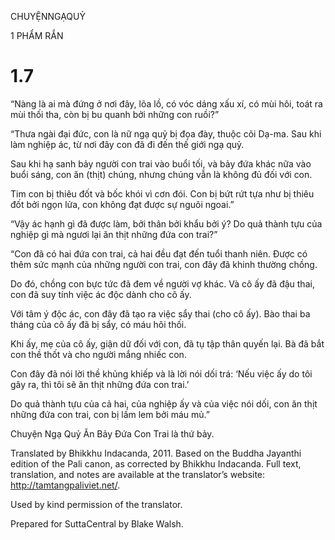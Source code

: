 CHUYỆNNGẠQUỶ

1 PHẨM RẮN

# 1.7

“Nàng là ai mà đứng ở nơi đây, lõa lồ, có vóc dáng xấu xí, có mùi hôi, toát ra mùi thối tha, còn bị bu quanh bởi những con ruồi?”

“Thưa ngài đại đức, con là nữ ngạ quỷ bị đọa đày, thuộc cõi Dạ-ma. Sau khi làm nghiệp ác, từ nơi đây con đã đi đến thế giới ngạ quỷ.

Sau khi hạ sanh bảy người con trai vào buổi tối, và bảy đứa khác nữa vào buổi sáng, con ăn (thịt) chúng, nhưng chúng vẫn là không đủ đối với con.

Tim con bị thiêu đốt và bốc khói vì cơn đói. Con bị bứt rứt tựa như bị thiêu đốt bởi ngọn lửa, con không đạt được sự nguôi ngoai.”

“Vậy ác hạnh gì đã được làm, bởi thân bởi khẩu bởi ý? Do quả thành tựu của nghiệp gì mà ngươi lại ăn thịt những đứa con trai?”

“Con đã có hai đứa con trai, cả hai đều đạt đến tuổi thanh niên. Được có thêm sức mạnh của những người con trai, con đây đã khinh thường chồng.

Do đó, chồng con bực tức đã đem về người vợ khác. Và cô ấy đã đậu thai, con đã suy tính việc ác độc dành cho cô ấy.

Với tâm ý độc ác, con đây đã tạo ra việc sẩy thai (cho cô ấy). Bào thai ba tháng của cô ấy đã bị sẩy, có máu hôi thối.

Khi ấy, mẹ của cô ấy, giận dữ đối với con, đã tụ tập thân quyến lại. Bà đã bắt con thề thốt và cho người mắng nhiếc con.

Con đây đã nói lời thề khủng khiếp và là lời nói dối trá: ‘Nếu việc ấy do tôi gây ra, thì tôi sẽ ăn thịt những đứa con trai.’

Do quả thành tựu của cả hai, của nghiệp ấy và của việc nói dối, con ăn thịt những đứa con trai, con bị lấm lem bởi máu mủ.”

Chuyện Ngạ Quỷ Ăn Bảy Đứa Con Trai là thứ bảy.

Translated by Bhikkhu Indacanda, 2011. Based on the Buddha Jayanthi edition of the Pali canon, as corrected by Bhikkhu Indacanda. Full text, translation, and notes are available at the translator’s website: http://tamtangpaliviet.net/.

Used by kind permission of the translator.

Prepared for SuttaCentral by Blake Walsh.